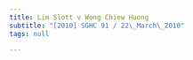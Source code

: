 ```yaml
---
title: Lim Slott v Wong Chiew Huong
subtitle: "[2010] SGHC 91 / 22\_March\_2010"
tags: null

---
```


